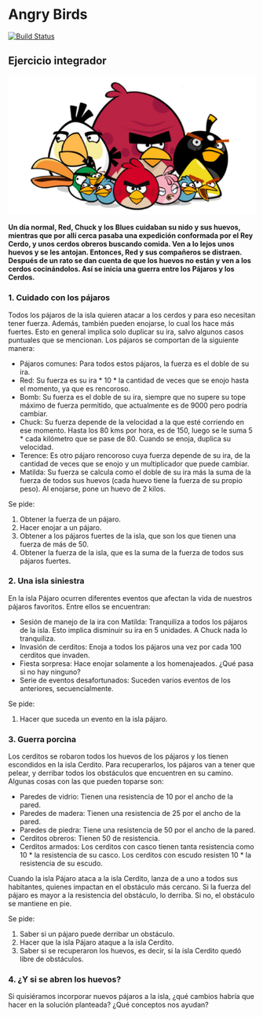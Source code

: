 # Angry Birds
 
[![Build Status](https://github.com/wollok/ejercicioIntegradorAngryBirds/actions/workflows/ci.yml/badge.svg)](https://github.com/wollok/ejercicioIntegradorAngryBirds/actions/workflows/ci.yml)

## Ejercicio integrador

![Angry Birds](./img/Angry%20Birds.jpg)

**Un día normal, Red, Chuck y los Blues cuidaban su nido y sus huevos, mientras que por allí cerca pasaba una expedición conformada por el Rey Cerdo, y unos cerdos obreros buscando comida. Ven a lo lejos unos huevos y se les antojan. Entonces, Red y sus compañeros se distraen. Después de un rato se dan cuenta de que los huevos no están y ven a los cerdos cocinándolos. Así se inicia una guerra entre los Pájaros y los Cerdos.**

### 1. Cuidado con los pájaros

Todos los pájaros de la isla quieren atacar a los cerdos y para eso necesitan tener fuerza. Además, también pueden enojarse, lo cual los hace más fuertes. Esto en general implica solo duplicar su ira, salvo algunos casos puntuales que se mencionan. Los pájaros se comportan de la siguiente manera:

- Pájaros comunes: Para todos estos pájaros, la fuerza es el doble de su ira.
- Red: Su fuerza es su ira * 10 * la cantidad de veces que se enojo hasta el momento, ya que es rencoroso. 
- Bomb: Su fuerza es el doble de su ira, siempre que no supere su tope máximo de fuerza permitido, que actualmente es de 9000 pero podría cambiar. 
- Chuck: Su fuerza depende de la velocidad a la que esté corriendo en ese momento. Hasta los 80 kms por hora, es de 150, luego se le suma 5 * cada kilómetro que se pase de 80. Cuando se enoja, duplica su velocidad.
- Terence: Es otro pájaro rencoroso cuya fuerza depende de su ira, de la cantidad de veces que se enojo  y un multiplicador que puede cambiar. 
- Matilda: Su fuerza se calcula como el doble de su ira más la suma de la fuerza de todos sus huevos (cada huevo tiene la fuerza de su propio peso). Al enojarse, pone un huevo de 2 kilos. 

Se pide:

  1. Obtener la fuerza de un pájaro.
  2. Hacer enojar a un pájaro.
  3. Obtener a los pájaros fuertes de la isla, que son los que tienen una fuerza de más de 50.
  4. Obtener la fuerza de la isla, que es la suma de la fuerza de todos sus pájaros fuertes.


### 2. Una isla siniestra

En la isla Pájaro ocurren diferentes eventos que afectan la vida de nuestros pájaros favoritos. 
Entre ellos se encuentran: 
- Sesión de manejo de la ira con Matilda: Tranquiliza a todos los pájaros de la isla. Esto implica disminuir su ira en 5 unidades. A Chuck nada lo tranquiliza.
- Invasión de cerditos: Enoja a todos los pájaros una vez por cada 100 cerditos que invaden.
- Fiesta sorpresa: Hace enojar solamente a los homenajeados. ¿Qué pasa si no hay ninguno? 
- Serie de eventos desafortunados: Suceden varios eventos de los anteriores, secuencialmente.

Se pide:

  1. Hacer que suceda un evento en la isla pájaro.

### 3. Guerra porcina

Los cerditos se robaron todos los huevos de los pájaros y los tienen escondidos en la isla Cerdito. Para recuperarlos, los pájaros van a tener que pelear, y derribar todos los obstáculos que encuentren en su camino. Algunas cosas con las que pueden toparse son:

- Paredes de vidrio: Tienen una resistencia de 10 por el ancho de la pared.
- Paredes de madera: Tienen una resistencia de 25 por el ancho de la pared.
- Paredes de piedra: Tiene una resistencia de 50 por el ancho de la pared.
- Cerditos obreros: Tienen 50 de resistencia.
- Cerditos armados: Los cerditos con casco tienen tanta resistencia como 10 * la resistencia de su casco. Los cerditos con escudo resisten 10 * la resistencia de su escudo.

Cuando la isla Pájaro ataca a la isla Cerdito, lanza de a uno a todos sus habitantes, quienes impactan en el obstáculo más cercano. Si la fuerza del pájaro es mayor a la resistencia del obstáculo, lo derriba. Si no, el obstáculo se mantiene en pie.

Se pide:

  1. Saber si un pájaro puede derribar un obstáculo.
  2. Hacer que la isla Pájaro ataque a la isla Cerdito.
  3. Saber si se recuperaron los huevos, es decir, si la isla Cerdito quedó libre de obstáculos.

### 4. ¿Y si se abren los huevos?

Si quisiéramos incorporar nuevos pájaros a la isla, ¿qué cambios habría que hacer en la solución planteada? ¿Qué conceptos nos ayudan?
